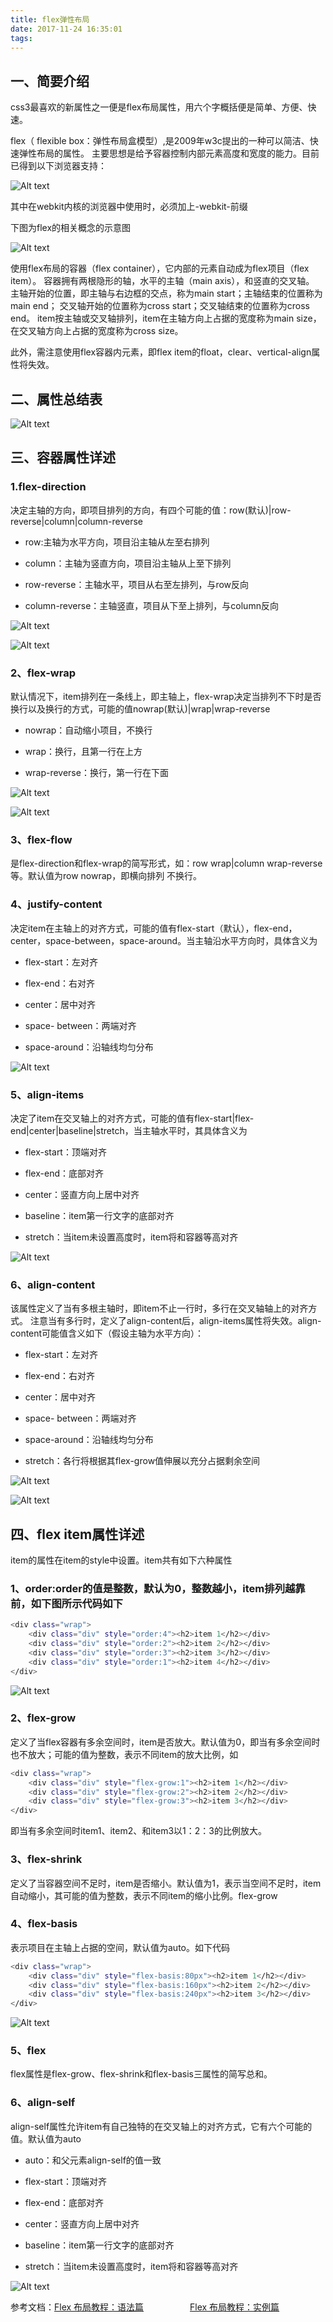 ```yaml
---
title: flex弹性布局
date: 2017-11-24 16:35:01
tags:
---
```


## 一、简要介绍

css3最喜欢的新属性之一便是flex布局属性，用六个字概括便是简单、方便、快速。

flex（ flexible box：弹性布局盒模型）,是2009年w3c提出的一种可以简洁、快速弹性布局的属性。
主要思想是给予容器控制内部元素高度和宽度的能力。目前已得到以下浏览器支持：

<!-- more -->

![Alt text](./2.png)

其中在webkit内核的浏览器中使用时，必须加上-webkit-前缀

下图为flex的相关概念的示意图

![Alt text](./1.png)

使用flex布局的容器（flex container），它内部的元素自动成为flex项目（flex item）。
容器拥有两根隐形的轴，水平的主轴（main axis），和竖直的交叉轴。
主轴开始的位置，即主轴与右边框的交点，称为main start；主轴结束的位置称为main end；
交叉轴开始的位置称为cross start；交叉轴结束的位置称为cross end。
item按主轴或交叉轴排列，item在主轴方向上占据的宽度称为main size，在交叉轴方向上占据的宽度称为cross size。

此外，需注意使用flex容器内元素，即flex item的float，clear、vertical-align属性将失效。

## 二、属性总结表

![Alt text](./3.png)

## 三、容器属性详述

### 1.flex-direction

决定主轴的方向，即项目排列的方向，有四个可能的值：row(默认)|row-reverse|column|column-reverse

- row:主轴为水平方向，项目沿主轴从左至右排列

- column：主轴为竖直方向，项目沿主轴从上至下排列

- row-reverse：主轴水平，项目从右至左排列，与row反向

- column-reverse：主轴竖直，项目从下至上排列，与column反向

![Alt text](./5.png)

![Alt text](./4.png)

### 2、flex-wrap

默认情况下，item排列在一条线上，即主轴上，flex-wrap决定当排列不下时是否换行以及换行的方式，可能的值nowrap(默认)|wrap|wrap-reverse

- nowrap：自动缩小项目，不换行

- wrap：换行，且第一行在上方

- wrap-reverse：换行，第一行在下面

![Alt text](./6.png)

![Alt text](./7.png)

### 3、flex-flow

是flex-direction和flex-wrap的简写形式，如：row wrap|column wrap-reverse等。默认值为row nowrap，即横向排列 不换行。

### 4、justify-content

决定item在主轴上的对齐方式，可能的值有flex-start（默认），flex-end，center，space-between，space-around。当主轴沿水平方向时，具体含义为

- flex-start：左对齐

- flex-end：右对齐

- center：居中对齐

- space- between：两端对齐

- space-around：沿轴线均匀分布

![Alt text](./8.png)

### 5、align-items

决定了item在交叉轴上的对齐方式，可能的值有flex-start|flex-end|center|baseline|stretch，当主轴水平时，其具体含义为

- flex-start：顶端对齐

- flex-end：底部对齐

- center：竖直方向上居中对齐

- baseline：item第一行文字的底部对齐

- stretch：当item未设置高度时，item将和容器等高对齐

![Alt text](./9.png)

### 6、align-content

该属性定义了当有多根主轴时，即item不止一行时，多行在交叉轴轴上的对齐方式。
注意当有多行时，定义了align-content后，align-items属性将失效。align-content可能值含义如下（假设主轴为水平方向）：

- flex-start：左对齐

- flex-end：右对齐

- center：居中对齐

- space- between：两端对齐

- space-around：沿轴线均匀分布

- stretch：各行将根据其flex-grow值伸展以充分占据剩余空间

![Alt text](./10.png)

![Alt text](./11.png)


## 四、flex item属性详述

item的属性在item的style中设置。item共有如下六种属性

### 1、order:order的值是整数，默认为0，整数越小，item排列越靠前，如下图所示代码如下

```bash
<div class="wrap">
    <div class="div" style="order:4"><h2>item 1</h2></div>
    <div class="div" style="order:2"><h2>item 2</h2></div>
    <div class="div" style="order:3"><h2>item 3</h2></div>
    <div class="div" style="order:1"><h2>item 4</h2></div>
</div>
```
![Alt text](./12.png)

### 2、flex-grow

定义了当flex容器有多余空间时，item是否放大。默认值为0，即当有多余空间时也不放大；可能的值为整数，表示不同item的放大比例，如

```bash
<div class="wrap">
    <div class="div" style="flex-grow:1"><h2>item 1</h2></div>
    <div class="div" style="flex-grow:2"><h2>item 2</h2></div>
    <div class="div" style="flex-grow:3"><h2>item 3</h2></div>
</div>
```
即当有多余空间时item1、item2、和item3以1：2：3的比例放大。

### 3、flex-shrink

定义了当容器空间不足时，item是否缩小。默认值为1，表示当空间不足时，item自动缩小，其可能的值为整数，表示不同item的缩小比例。flex-grow

### 4、flex-basis

表示项目在主轴上占据的空间，默认值为auto。如下代码

```bash
<div class="wrap">
    <div class="div" style="flex-basis:80px"><h2>item 1</h2></div>
    <div class="div" style="flex-basis:160px"><h2>item 2</h2></div>
    <div class="div" style="flex-basis:240px"><h2>item 3</h2></div>
</div>
```
![Alt text](./13.png)

### 5、flex

flex属性是flex-grow、flex-shrink和flex-basis三属性的简写总和。

### 6、align-self

align-self属性允许item有自己独特的在交叉轴上的对齐方式，它有六个可能的值。默认值为auto

- auto：和父元素align-self的值一致

- flex-start：顶端对齐

- flex-end：底部对齐

- center：竖直方向上居中对齐

- baseline：item第一行文字的底部对齐

- stretch：当item未设置高度时，item将和容器等高对齐

![Alt text](./14.png)

参考文档：[Flex 布局教程：语法篇](http://www.ruanyifeng.com/blog/2015/07/flex-grammar.html)
&emsp;&emsp;&emsp;&emsp;&emsp;[Flex 布局教程：实例篇](http://www.ruanyifeng.com/blog/2015/07/flex-examples.html)



